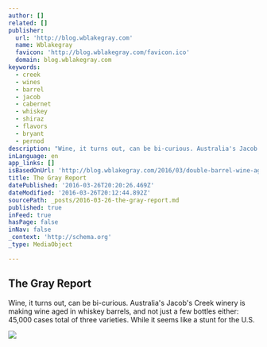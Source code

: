 ```yaml
---
author: []
related: []
publisher:
  url: 'http://blog.wblakegray.com'
  name: Wblakegray
  favicon: 'http://blog.wblakegray.com/favicon.ico'
  domain: blog.wblakegray.com
keywords:
  - creek
  - wines
  - barrel
  - jacob
  - cabernet
  - whiskey
  - shiraz
  - flavors
  - bryant
  - pernod
description: "Wine, it turns out, can be bi-curious. Australia's Jacob's Creek winery is making wine aged in whiskey barrels, and not just a few bottles either: 45,000 cases total of three varieties. While it seems like a stunt for the U.S."
inLanguage: en
app_links: []
isBasedOnUrl: 'http://blog.wblakegray.com/2016/03/double-barrel-wine-aged-in-used-whiskey.html'
title: The Gray Report
datePublished: '2016-03-26T20:20:26.469Z'
dateModified: '2016-03-26T20:12:44.892Z'
sourcePath: _posts/2016-03-26-the-gray-report.md
published: true
inFeed: true
hasPage: false
inNav: false
_context: 'http://schema.org'
_type: MediaObject

---
```

<article style=""><h1>The Gray Report</h1><p>Wine, it turns out, can be bi-curious. Australia's Jacob's Creek winery is making wine aged in whiskey barrels, and not just a few bottles either: 45,000 cases total of three varieties. While it seems like a stunt for the U.S.</p><img src="https://2.bp.blogspot.com/-oCvkIFCl-M4/VvQXRr8yBPI/AAAAAAAAGFw/E9zJnFgoZu0DShdbeMSYS2pHTgj4zH_mQ/w1200-h630-p-nu/DSC03326.JPG" /></article>